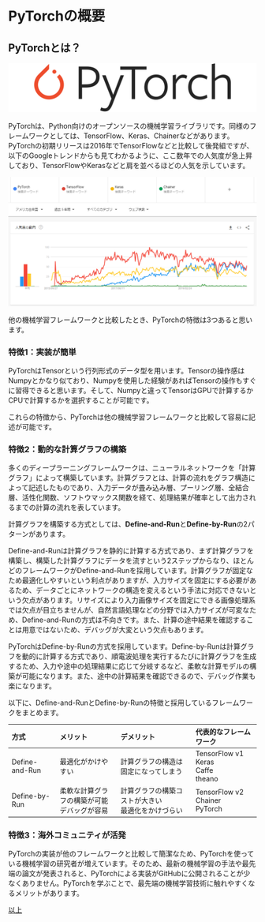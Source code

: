# PyTorchの概要

## PyTorchとは？
![PyTorch](https://raw.githubusercontent.com/JuvenileTalk9/PyTorch/master/01_PyTorch%E3%81%AE%E6%A6%82%E8%A6%81/pytorch-logo-dark.png)

PyTorchは、Python向けのオープンソースの機械学習ライブラリです。同様のフレームワークとしては、TensorFlow、Keras、Chainerなどがあります。PyTorchの初期リリースは2016年でTensorFlowなどと比較して後発組ですが、以下のGoogleトレンドからも見てわかるように、ここ数年での人気度が急上昇しており、TensorFlowやKerasなどと肩を並べるほどの人気を示しています。

![Googleトレンド](https://raw.githubusercontent.com/JuvenileTalk9/PyTorch/master/01_PyTorch%E3%81%AE%E6%A6%82%E8%A6%81/google_trend.png)

他の機械学習フレームワークと比較したとき、PyTorchの特徴は3つあると思います。

### 特徴1：実装が簡単
PyTorchはTensorという行列形式のデータ型を用います。Tensorの操作感はNumpyとかなり似ており、Numpyを使用した経験があればTensorの操作もすぐに習得できると思います。そして、Numpyと違ってTensorはGPUで計算するかCPUで計算するかを選択することが可能です。

これらの特徴から、PyTorchは他の機械学習フレームワークと比較して容易に記述が可能です。

### 特徴2：動的な計算グラフの構築
多くのディープラーニングフレームワークは、ニューラルネットワークを「計算グラフ」によって構築しています。計算グラフとは、計算の流れをグラフ構造によって記述したものであり、入力データが畳み込み層、プーリング層、全結合層、活性化関数、ソフトウマックス関数を経て、処理結果が確率として出力されるまでの計算の流れを表しています。

計算グラフを構築する方式としては、**Define-and-Run**と**Define-by-Run**の2パターンがあります。

Define-and-Runは計算グラフを静的に計算する方式であり、まず計算グラフを構築し、構築した計算グラフにデータを流すという2ステップからなり、ほとんどのフレームワークがDefine-and-Runを採用しています。計算グラフが固定なため最適化しやすいという利点がありますが、入力サイズを固定にする必要があるため、データごとにネットワークの構造を変えるという手法に対応できないという欠点があります。リサイズにより入力画像サイズを固定にできる画像処理系では欠点が目立ちませんが、自然言語処理などの分野では入力サイズが可変なため、Define-and-Runの方式は不向きです。また、計算の途中結果を確認することは用意ではないため、デバッグが大変という欠点もあります。

PyTorchはDefine-by-Runの方式を採用しています。Define-by-Runは計算グラフを動的に計算する方式であり、順電波処理を実行するたびに計算グラフを生成するため、入力や途中の処理結果に応じて分岐するなど、柔軟な計算モデルの構築が可能になります。また、途中の計算結果を確認できるので、デバッグ作業も楽になります。

以下に、Define-and-RunとDefine-by-Runの特徴と採用しているフレームワークをまとめます。

|方式|メリット|デメリット|代表的なフレームワーク|
|:--|:--|:--|:--|
|Define-and-Run|最適化がかけやすい|計算グラフの構造は固定になってしまう|TensorFlow v1<br> Keras <br> Caffe <br> theano|
|Define-by-Run|柔軟な計算グラフの構築が可能 <br> デバッグが容易|計算グラフの構築コストが大きい <br> 最適化をかけづらい|TensorFlow v2 <br> Chainer <br> PyTorch|

### 特徴3：海外コミュニティが活発
PyTorchの実装が他のフレームワークと比較して簡潔なため、PyTorchを使っている機械学習の研究者が増えています。そのため、最新の機械学習の手法や最先端の論文が発表されると、PyTorchによる実装がGitHubに公開されることが少なくありません。PyTorchを学ぶことで、最先端の機械学習技術に触れやすくなるメリットがあります。


[以上](https://github.com/JuvenileTalk9/PyTorch)
